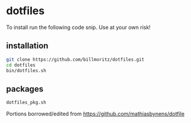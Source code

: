 # dotfiles

To install run the following code snip. Use at your own risk!

## installation

``` sh
git clone https://github.com/billmoritz/dotfiles.git
cd dotfiles
bin/dotfiles.sh
```

## packages

``` sh
dotfiles_pkg.sh
```

Portions borrowed/edited from <https://github.com/mathiasbynens/dotfile>
